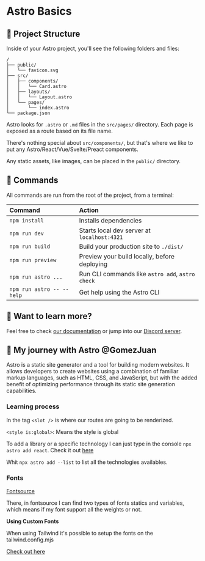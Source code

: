 # Astro Basics

## 🚀 Project Structure

Inside of your Astro project, you'll see the following folders and files:

```text
/
├── public/
│   └── favicon.svg
├── src/
│   ├── components/
│   │   └── Card.astro
│   ├── layouts/
│   │   └── Layout.astro
│   └── pages/
│       └── index.astro
└── package.json
```

Astro looks for `.astro` or `.md` files in the `src/pages/` directory. Each page is exposed as a route based on its file name.

There's nothing special about `src/components/`, but that's where we like to put any Astro/React/Vue/Svelte/Preact components.

Any static assets, like images, can be placed in the `public/` directory.

## 🧞 Commands

All commands are run from the root of the project, from a terminal:

| Command                   | Action                                           |
| :------------------------ | :----------------------------------------------- |
| `npm install`             | Installs dependencies                            |
| `npm run dev`             | Starts local dev server at `localhost:4321`      |
| `npm run build`           | Build your production site to `./dist/`          |
| `npm run preview`         | Preview your build locally, before deploying     |
| `npm run astro ...`       | Run CLI commands like `astro add`, `astro check` |
| `npm run astro -- --help` | Get help using the Astro CLI                     |

## 👀 Want to learn more?

Feel free to check [our documentation](https://docs.astro.build) or jump into our [Discord server](https://astro.build/chat).


## 🚀 My journey with Astro @GomezJuan

Astro is a static site generator and a tool for building modern websites. It allows developers to create websites using a combination of familiar markup languages, such as HTML, CSS, and JavaScript, but with the added benefit of optimizing performance through its static site generation capabilities.

### Learning process

In the tag ```<slot />``` is where our routes are going to be renderized.

```<style is:global>```: Means the style is global

To add a library or a specific technology I can just type in the console ```npx astro add react```. Check it out [here](https://docs.astro.build/en/guides/integrations-guide/)

Whit ```npx astro add --list``` to list all the technologies availables.

### Fonts

[Fontsource](https://fontsource.org/)

There, in fontsource I can find two types of fonts statics and variables, which means if my font support all the weights or not.

**Using Custom Fonts**

When using Tailwind it's possible to setup the fonts on the tailwind.config.mjs

[Check out here](https://docs.astro.build/en/guides/fonts/)
